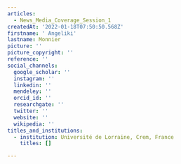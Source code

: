 ```yaml
---
articles:
  - News_Media_Coverage_Session_1
createdAt: '2022-01-18T07:50:50.568Z'
firstname: ' Angeliki'
lastname: Monnier
picture: ''
picture_copyright: ''
reference: ''
social_channels:
  google_scholar: ''
  instagram: ''
  linkedin: ''
  mendeley: ''
  orcid_id: ''
  researchgate: ''
  twitter: ''
  website: ''
  wikipedia: ''
titles_and_institutions:
  - institution: Université de Lorraine, Crem, France
    titles: []

---
```

